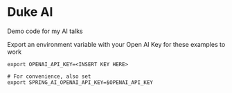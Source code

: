 # Duke AI

Demo code for my AI talks

Export an environment variable with your Open AI Key for these examples to work

```
export OPENAI_API_KEY=<INSERT KEY HERE>

# For convenience, also set
export SPRING_AI_OPENAI_API_KEY=$OPENAI_API_KEY
```
